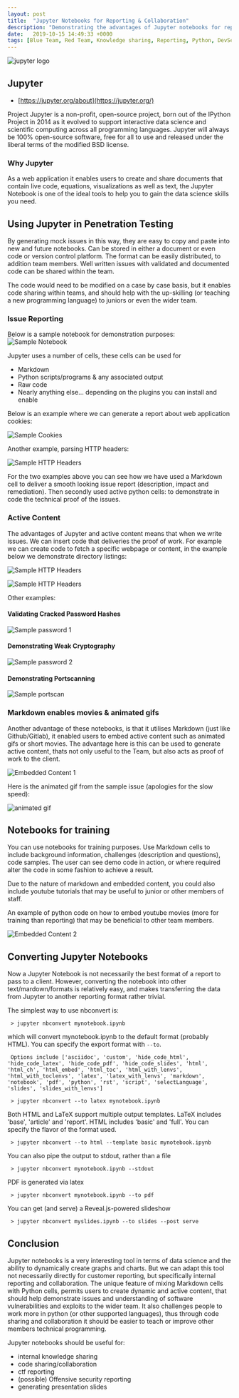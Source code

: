 ```yaml
---
layout: post
title:  "Jupyter Notebooks for Reporting & Collaboration"
description: "Demonstrating the advantages of Jupyter notebooks for reporting, collaboration and code-sharing"
date:   2019-10-15 14:49:33 +0000
tags: [Blue Team, Red Team, Knowledge sharing, Reporting, Python, DevSecOps]
---
```


![jupyter logo](/blog/assets/Jupyter.png)

## Jupyter

 * [https://jupyter.org/about](https://jupyter.org/)
 
Project Jupyter is a non-profit, open-source project, born out of the IPython Project in 2014 as it evolved to support interactive data science and scientific computing across all programming languages. Jupyter will always be 100% open-source software, free for all to use and released under the liberal terms of the modified BSD license.

### Why Jupyter

As a web application it enables users to create and share documents that contain live code, equations, visualizations as well as text, the Jupyter Notebook is one of the ideal tools to help you to gain the data science skills you need.

## Using Jupyter in Penetration Testing

By generating mock issues in this way, they are easy to copy and paste into new and future notebooks. Can be stored
in either a document or even code or version control platform. The format can be easily distributed, to addition team members.
Well written issues with validated and documented code can be shared within the team.

The code would need to be modified on a case by case basis, but it enables code sharing within teams, and should help with the up-skilling (or teaching a new programming language) to juniors or even the wider team.

### Issue Reporting
Below is a sample notebook for demonstration purposes:
![Sample Notebook](/blog/assets/Report-sample-notebook.png)

Jupyter uses a number of cells, these cells can be used for
 * Markdown
 * Python scripts/programs & any associated output
 * Raw code
 * Nearly anything else... depending on the plugins you can install and enable
 
Below is an example where we can generate a report about web application cookies:

![Sample Cookies](/blog/assets/Report-cookies.png)

Another example, parsing HTTP headers:

![Sample HTTP Headers](/blog/assets/Report-http-headers.png)

For the two examples above you can see how we have used a Markdown cell to deliver a smooth looking issue report (description, impact and remediation).
Then secondly used active python cells: to demonstrate in code the technical proof of the issues. 

### Active Content

The advantages of Jupyter and active content means that when we write issues. We can insert code that deliveries the proof of work.
For example we can create code to fetch a specific webpage or content, in the example below we demonstrate directory listings:

![Sample HTTP Headers](/blog/assets/Report-active-content-1.png)

![Sample HTTP Headers](/blog/assets/Report-active-content-2.png)

Other examples:

#### Validating Cracked Password Hashes

![Sample password 1](/blog/assets/Report-password1.png)

#### Demonstrating Weak Cryptography

![Sample password 2](/blog/assets/Report-password2.png)

#### Demonstrating Portscanning

![Sample portscan](/blog/assets/Report-portscan.png)

### Markdown enables movies & animated gifs

Another advantage of these notebooks, is that it utilises Markdown (just like Github/Gitlab), it enabled
users to embed active content such as animated gifs or short movies. The advantage here is this can be used to generate
active content, thats not only useful to the Team, but also acts as proof of work to the client.

![Embedded Content 1](/blog/assets/Report-embed-animated-gifs.png)

Here is the animated gif from the sample issue (apologies for the slow speed):

![animated gif](/blog/assets/password-in-source.gif)

## Notebooks for training
You can use notebooks for training purposes. Use Markdown cells to include background information, challenges (description and questions), code samples. 
The user can see demo code in action, or where required alter the code in some fashion to achieve a result.

Due to the nature of markdown and embedded content, you could also include youtube tutorials that may be useful to junior or other members of staff.

An example of python code on how to embed youtube movies (more for training than reporting) that may be beneficial
to other team members.

![Embedded Content 2](/blog/assets/Report-youtube.png)

## Converting Jupyter Notebooks
Now a Jupyter Notebook is not necessarily the best format of a report to pass to a client. However, converting the notebook into other text/mardown/formats is
 relatively easy, and makes transferring the data from Jupyter to another reporting format rather trivial.
 
The simplest way to use nbconvert is:
```
 > jupyter nbconvert mynotebook.ipynb
```
which will convert mynotebook.ipynb to the default format (probably HTML). You can specify the export format with `--to`.
```
 Options include ['asciidoc', 'custom', 'hide_code_html', 'hide_code_latex', 'hide_code_pdf', 'hide_code_slides', 'html', 'html_ch', 'html_embed', 'html_toc', 'html_with_lenvs', 'html_with_toclenvs', 'latex', 'latex_with_lenvs', 'markdown', 'notebook', 'pdf', 'python', 'rst', 'script', 'selectLanguage', 'slides', 'slides_with_lenvs']

 > jupyter nbconvert --to latex mynotebook.ipynb
```
Both HTML and LaTeX support multiple output templates. LaTeX includes 'base', 'article' and 'report'.  HTML includes 'basic' and 'full'. You can specify the flavor of the format used.
```
 > jupyter nbconvert --to html --template basic mynotebook.ipynb
```
You can also pipe the output to stdout, rather than a file
```
 > jupyter nbconvert mynotebook.ipynb --stdout
```
PDF is generated via latex
```
 > jupyter nbconvert mynotebook.ipynb --to pdf
```
You can get (and serve) a Reveal.js-powered slideshow
```
 > jupyter nbconvert myslides.ipynb --to slides --post serve
```

## Conclusion
Jupyter notebooks is a very interesting tool in terms of data science and the ability to dynamically create graphs and charts. But we can adapt
this tool not necessarily directly for customer reporting, but specifically internal reporting and collaboration.  The unique feature of mixing
Markdown cells with Python cells, permits users to create dynamic and active content, that should help demonstrate issues and understanding of 
software vulnerabilities and exploits to the wider team.  It also challenges people to work more in python (or other supported languages), thus
through code sharing and collaboration it should be easier to teach or improve other members technical programming.

Jupyter notebooks should be useful for:
 * internal knowledge sharing
 * code sharing/collaboration
 * ctf reporting
 * (possible) Offensive security reporting
 * generating presentation slides
